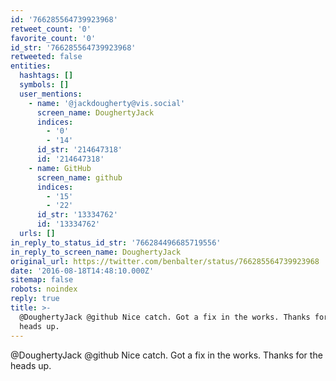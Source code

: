 ```yaml
---
id: '766285564739923968'
retweet_count: '0'
favorite_count: '0'
id_str: '766285564739923968'
retweeted: false
entities:
  hashtags: []
  symbols: []
  user_mentions:
    - name: '@jackdougherty@vis.social'
      screen_name: DoughertyJack
      indices:
        - '0'
        - '14'
      id_str: '214647318'
      id: '214647318'
    - name: GitHub
      screen_name: github
      indices:
        - '15'
        - '22'
      id_str: '13334762'
      id: '13334762'
  urls: []
in_reply_to_status_id_str: '766284496685719556'
in_reply_to_screen_name: DoughertyJack
original_url: https://twitter.com/benbalter/status/766285564739923968
date: '2016-08-18T14:48:10.000Z'
sitemap: false
robots: noindex
reply: true
title: >-
  @DoughertyJack @github Nice catch. Got a fix in the works. Thanks for the
  heads up.
---
```


@DoughertyJack @github Nice catch. Got a fix in the works. Thanks for the heads up.